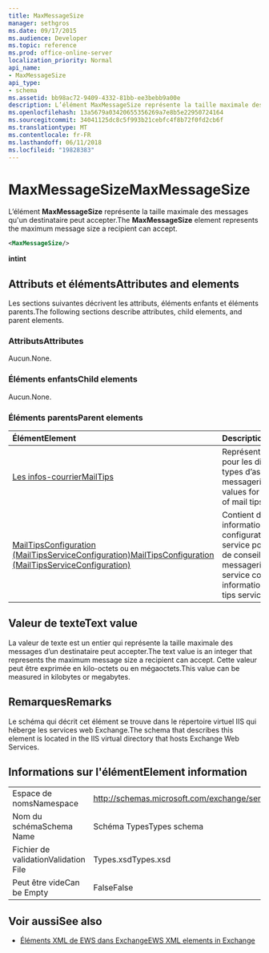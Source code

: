 ```yaml
---
title: MaxMessageSize
manager: sethgros
ms.date: 09/17/2015
ms.audience: Developer
ms.topic: reference
ms.prod: office-online-server
localization_priority: Normal
api_name:
- MaxMessageSize
api_type:
- schema
ms.assetid: bb98ac72-9409-4332-81bb-ee3bebb9a00e
description: L’élément MaxMessageSize représente la taille maximale des messages qu'un destinataire peut accepter.
ms.openlocfilehash: 13a5679a03420655356269a7e8b5e22950724164
ms.sourcegitcommit: 34041125dc8c5f993b21cebfc4f8b72f0fd2cb6f
ms.translationtype: MT
ms.contentlocale: fr-FR
ms.lasthandoff: 06/11/2018
ms.locfileid: "19828383"
---
```

# <a name="maxmessagesize"></a><span data-ttu-id="59ef3-103">MaxMessageSize</span><span class="sxs-lookup"><span data-stu-id="59ef3-103">MaxMessageSize</span></span>

<span data-ttu-id="59ef3-104">L’élément **MaxMessageSize** représente la taille maximale des messages qu'un destinataire peut accepter.</span><span class="sxs-lookup"><span data-stu-id="59ef3-104">The **MaxMessageSize** element represents the maximum message size a recipient can accept.</span></span> 
  
```XML
<MaxMessageSize/>
```

 <span data-ttu-id="59ef3-105">**int**</span><span class="sxs-lookup"><span data-stu-id="59ef3-105">**int**</span></span>
## <a name="attributes-and-elements"></a><span data-ttu-id="59ef3-106">Attributs et éléments</span><span class="sxs-lookup"><span data-stu-id="59ef3-106">Attributes and elements</span></span>

<span data-ttu-id="59ef3-107">Les sections suivantes décrivent les attributs, éléments enfants et éléments parents.</span><span class="sxs-lookup"><span data-stu-id="59ef3-107">The following sections describe attributes, child elements, and parent elements.</span></span>
  
### <a name="attributes"></a><span data-ttu-id="59ef3-108">Attributs</span><span class="sxs-lookup"><span data-stu-id="59ef3-108">Attributes</span></span>

<span data-ttu-id="59ef3-109">Aucun.</span><span class="sxs-lookup"><span data-stu-id="59ef3-109">None.</span></span>
  
### <a name="child-elements"></a><span data-ttu-id="59ef3-110">Éléments enfants</span><span class="sxs-lookup"><span data-stu-id="59ef3-110">Child elements</span></span>

<span data-ttu-id="59ef3-111">Aucun.</span><span class="sxs-lookup"><span data-stu-id="59ef3-111">None.</span></span>
  
### <a name="parent-elements"></a><span data-ttu-id="59ef3-112">Éléments parents</span><span class="sxs-lookup"><span data-stu-id="59ef3-112">Parent elements</span></span>

|<span data-ttu-id="59ef3-113">**Élément**</span><span class="sxs-lookup"><span data-stu-id="59ef3-113">**Element**</span></span>|<span data-ttu-id="59ef3-114">**Description**</span><span class="sxs-lookup"><span data-stu-id="59ef3-114">**Description**</span></span>|
|:-----|:-----|
|[<span data-ttu-id="59ef3-115">Les infos-courrier</span><span class="sxs-lookup"><span data-stu-id="59ef3-115">MailTips</span></span>](mailtips.md) <br/> |<span data-ttu-id="59ef3-116">Représente les valeurs pour les différents types d’astuces de la messagerie.</span><span class="sxs-lookup"><span data-stu-id="59ef3-116">Represents values for various types of mail tips.</span></span>  <br/> |
|[<span data-ttu-id="59ef3-117">MailTipsConfiguration (MailTipsServiceConfiguration)</span><span class="sxs-lookup"><span data-stu-id="59ef3-117">MailTipsConfiguration (MailTipsServiceConfiguration)</span></span>](mailtipsconfiguration-mailtipsserviceconfiguration.md) <br/> |<span data-ttu-id="59ef3-118">Contient des informations de configuration de service pour le service de conseils de messagerie.</span><span class="sxs-lookup"><span data-stu-id="59ef3-118">Contains service configuration information for the mail tips service.</span></span>  <br/> |
   
## <a name="text-value"></a><span data-ttu-id="59ef3-119">Valeur de texte</span><span class="sxs-lookup"><span data-stu-id="59ef3-119">Text value</span></span>

<span data-ttu-id="59ef3-120">La valeur de texte est un entier qui représente la taille maximale des messages d’un destinataire peut accepter.</span><span class="sxs-lookup"><span data-stu-id="59ef3-120">The text value is an integer that represents the maximum message size a recipient can accept.</span></span> <span data-ttu-id="59ef3-121">Cette valeur peut être exprimée en kilo-octets ou en mégaoctets.</span><span class="sxs-lookup"><span data-stu-id="59ef3-121">This value can be measured in kilobytes or megabytes.</span></span>
  
## <a name="remarks"></a><span data-ttu-id="59ef3-122">Remarques</span><span class="sxs-lookup"><span data-stu-id="59ef3-122">Remarks</span></span>

<span data-ttu-id="59ef3-123">Le schéma qui décrit cet élément se trouve dans le répertoire virtuel IIS qui héberge les services web Exchange.</span><span class="sxs-lookup"><span data-stu-id="59ef3-123">The schema that describes this element is located in the IIS virtual directory that hosts Exchange Web Services.</span></span>
  
## <a name="element-information"></a><span data-ttu-id="59ef3-124">Informations sur l'élément</span><span class="sxs-lookup"><span data-stu-id="59ef3-124">Element information</span></span>

|||
|:-----|:-----|
|<span data-ttu-id="59ef3-125">Espace de noms</span><span class="sxs-lookup"><span data-stu-id="59ef3-125">Namespace</span></span>  <br/> |http://schemas.microsoft.com/exchange/services/2006/types  <br/> |
|<span data-ttu-id="59ef3-126">Nom du schéma</span><span class="sxs-lookup"><span data-stu-id="59ef3-126">Schema Name</span></span>  <br/> |<span data-ttu-id="59ef3-127">Schéma Types</span><span class="sxs-lookup"><span data-stu-id="59ef3-127">Types schema</span></span>  <br/> |
|<span data-ttu-id="59ef3-128">Fichier de validation</span><span class="sxs-lookup"><span data-stu-id="59ef3-128">Validation File</span></span>  <br/> |<span data-ttu-id="59ef3-129">Types.xsd</span><span class="sxs-lookup"><span data-stu-id="59ef3-129">Types.xsd</span></span>  <br/> |
|<span data-ttu-id="59ef3-130">Peut être vide</span><span class="sxs-lookup"><span data-stu-id="59ef3-130">Can be Empty</span></span>  <br/> |<span data-ttu-id="59ef3-131">False</span><span class="sxs-lookup"><span data-stu-id="59ef3-131">False</span></span>  <br/> |
   
## <a name="see-also"></a><span data-ttu-id="59ef3-132">Voir aussi</span><span class="sxs-lookup"><span data-stu-id="59ef3-132">See also</span></span>



- [<span data-ttu-id="59ef3-133">Éléments XML de EWS dans Exchange</span><span class="sxs-lookup"><span data-stu-id="59ef3-133">EWS XML elements in Exchange</span></span>](ews-xml-elements-in-exchange.md)

